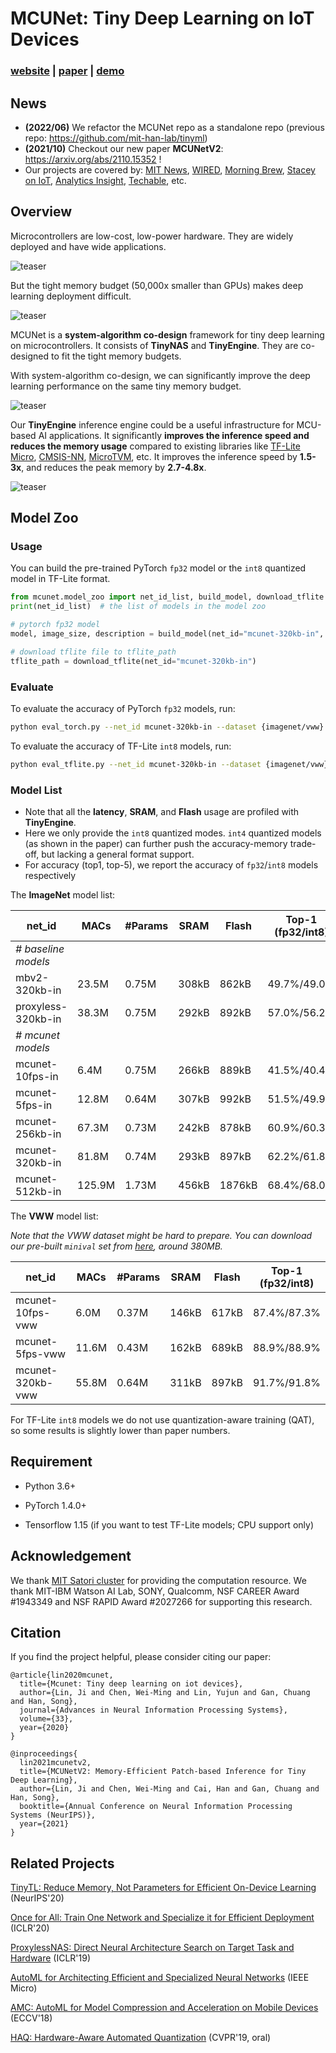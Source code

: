 # MCUNet: Tiny Deep Learning on IoT Devices 

###  [website](http://mcunet.mit.edu/) | [paper](https://arxiv.org/abs/2007.10319) | [demo](https://www.youtube.com/watch?v=YvioBgtec4U&feature=emb_logo)


## News

- **(2022/06)** We refactor the MCUNet repo as a standalone repo (previous repo: https://github.com/mit-han-lab/tinyml)
- **(2021/10)** Checkout our new paper **MCUNetV2**: https://arxiv.org/abs/2110.15352 !
- Our projects are covered by: [MIT News](https://news.mit.edu/2020/iot-deep-learning-1113), [WIRED](https://www.wired.com/story/ai-algorithms-slimming-fit-fridge/), [Morning Brew](https://www.morningbrew.com/emerging-tech/stories/2020/12/07/researchers-figured-fit-ai-ever-onto-internet-things-microchips), [Stacey on IoT](https://staceyoniot.com/researchers-take-a-3-pronged-approach-to-edge-ai/), [Analytics Insight](https://www.analyticsinsight.net/amalgamating-ml-and-iot-in-smart-home-devices/), [Techable](https://techable.jp/archives/142462), etc.


## Overview

Microcontrollers are low-cost, low-power hardware. They are widely deployed and have wide applications.

![teaser](https://github.com/mit-han-lab/mcunet/blob/master/assets/figures/applications.png)

But the tight memory budget (50,000x smaller than GPUs) makes deep learning deployment difficult.

![teaser](https://github.com/mit-han-lab/mcunet/blob/master/assets/figures/memory_size.png)

MCUNet is a **system-algorithm co-design** framework for tiny deep learning on microcontrollers. It consists of **TinyNAS** and **TinyEngine**. They are co-designed to fit the tight memory budgets.

With system-algorithm co-design, we can significantly improve the deep learning performance on the same tiny memory budget.

![teaser](https://github.com/mit-han-lab/mcunet/raw/master/assets/figures/overview.png)

Our **TinyEngine** inference engine could be a useful infrastructure for MCU-based AI applications. It significantly **improves the inference speed and reduces the memory usage** compared to existing libraries like [TF-Lite Micro](https://www.tensorflow.org/lite/microcontrollers), [CMSIS-NN](https://arxiv.org/abs/1801.06601), [MicroTVM](https://tvm.apache.org/2020/06/04/tinyml-how-tvm-is-taming-tiny), etc. It improves the inference speed by **1.5-3x**, and reduces the peak memory by **2.7-4.8x**.

![teaser](https://github.com/mit-han-lab/mcunet/blob/master/assets/figures/latency_mem.png)



## Model Zoo

### Usage

You can build the pre-trained PyTorch `fp32` model or the `int8` quantized model in TF-Lite format.

```python
from mcunet.model_zoo import net_id_list, build_model, download_tflite
print(net_id_list)  # the list of models in the model zoo

# pytorch fp32 model
model, image_size, description = build_model(net_id="mcunet-320kb-in", pretrained=True)  # you can replace net_id with any other option from net_id_list

# download tflite file to tflite_path
tflite_path = download_tflite(net_id="mcunet-320kb-in")
```


### Evaluate

To evaluate the accuracy of PyTorch `fp32` models, run:

```bash
python eval_torch.py --net_id mcunet-320kb-in --dataset {imagenet/vww} --data-dir PATH/TO/DATA/val
```

To evaluate the accuracy of TF-Lite `int8` models, run:

```bash
python eval_tflite.py --net_id mcunet-320kb-in --dataset {imagenet/vww} --data-dir PATH/TO/DATA/val
```

### Model List

- Note that all the **latency**, **SRAM**, and **Flash** usage are profiled with **TinyEngine**.
- Here we only provide the `int8` quantized modes. `int4` quantized models (as shown in the paper) can further push the accuracy-memory trade-off, but lacking a general format support.
- For accuracy (top1, top-5), we report the accuracy of `fp32`/`int8` models respectively

The **ImageNet** model list:

| net_id              | MACs   | #Params | SRAM  | Flash  | Top-1<br />(fp32/int8) | Top-5<br />(fp32/int8) |
| ------------------- | ------ | ------- | ----- | ------ | ---------------------- | ---------------------- |
| *# baseline models* |        |         |       |        |                        |                        |
| mbv2-320kb-in       | 23.5M  | 0.75M   | 308kB | 862kB  | 49.7%/49.0%            | 74.6%/73.8%            |
| proxyless-320kb-in  | 38.3M  | 0.75M   | 292kB | 892kB  | 57.0%/56.2%            | 80.2%/79.7%            |
| *# mcunet models*   |        |         |       |        |                        |                        |
| mcunet-10fps-in     | 6.4M   | 0.75M   | 266kB | 889kB  | 41.5%/40.4%            | 66.3%/65.2%            |
| mcunet-5fps-in      | 12.8M  | 0.64M   | 307kB | 992kB  | 51.5%/49.9%            | 75.5%/74.1%            |
| mcunet-256kb-in     | 67.3M  | 0.73M   | 242kB | 878kB  | 60.9%/60.3%            | 83.3%/82.6%            |
| mcunet-320kb-in     | 81.8M  | 0.74M   | 293kB | 897kB  | 62.2%/61.8%            | 84.5%/84.2%            |
| mcunet-512kb-in     | 125.9M | 1.73M   | 456kB | 1876kB | 68.4%/68.0%            | 88.4%/88.1%            |

The **VWW** model list:

*Note that the VWW dataset might be hard to prepare. You can download our pre-built `minival` set from [here](https://www.dropbox.com/s/bc7qi89ezra9711/vww-minival.tar?dl=0), around 380MB.*

| net_id           | MACs  | #Params | SRAM  | Flash | Top-1<br />(fp32/int8) |
| ---------------- | ----- | ------- | ----- | ----- | ---------------------- |
| mcunet-10fps-vww | 6.0M  | 0.37M   | 146kB | 617kB | 87.4%/87.3%            |
| mcunet-5fps-vww  | 11.6M | 0.43M   | 162kB | 689kB | 88.9%/88.9%            |
| mcunet-320kb-vww | 55.8M | 0.64M   | 311kB | 897kB | 91.7%/91.8%            |

For TF-Lite `int8` models we do not use quantization-aware training (QAT), so some results is slightly lower than paper numbers. 

## Requirement

- Python 3.6+

- PyTorch 1.4.0+

- Tensorflow 1.15 (if you want to test TF-Lite models; CPU support only)

## Acknowledgement

We thank [MIT Satori cluster](https://mit-satori.github.io/) for providing the computation resource. We thank MIT-IBM Watson AI Lab, SONY, Qualcomm, NSF CAREER Award #1943349 and NSF RAPID Award #2027266 for supporting this research.


## Citation
If you find the project helpful, please consider citing our paper:

```
@article{lin2020mcunet,
  title={Mcunet: Tiny deep learning on iot devices},
  author={Lin, Ji and Chen, Wei-Ming and Lin, Yujun and Gan, Chuang and Han, Song},
  journal={Advances in Neural Information Processing Systems},
  volume={33},
  year={2020}
}

@inproceedings{
  lin2021mcunetv2,
  title={MCUNetV2: Memory-Efficient Patch-based Inference for Tiny Deep Learning},
  author={Lin, Ji and Chen, Wei-Ming and Cai, Han and Gan, Chuang and Han, Song},
  booktitle={Annual Conference on Neural Information Processing Systems (NeurIPS)},
  year={2021}
} 
```


## Related Projects

[TinyTL: Reduce Memory, Not Parameters for Efficient On-Device Learning](https://arxiv.org/abs/2007.11622) (NeurIPS'20)

[Once for All: Train One Network and Specialize it for Efficient Deployment](https://arxiv.org/abs/1908.09791) (ICLR'20)

[ProxylessNAS: Direct Neural Architecture Search on Target Task and Hardware](https://arxiv.org/pdf/1812.00332.pdf) (ICLR'19)

[AutoML for Architecting Efficient and Specialized Neural Networks](https://ieeexplore.ieee.org/abstract/document/8897011) (IEEE Micro)

[AMC: AutoML for Model Compression and Acceleration on Mobile Devices](https://arxiv.org/pdf/1802.03494.pdf) (ECCV'18)

[HAQ: Hardware-Aware Automated Quantization](https://arxiv.org/pdf/1811.08886.pdf)  (CVPR'19, oral)

